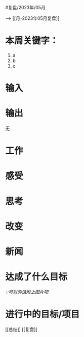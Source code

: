 

#复盘/2023年/05月

--> [[月-2023年05月复盘]]

# 本周关键字：
1. a
2. b
3. c


# 输入


# 输出
无

# 工作


# 感受

# 思考


# 改变


# 新闻

# 达成了什么目标
 *💡可以的话附上图片吧*

# 进行中的目标/项目

[[总结]]
[[复盘]]